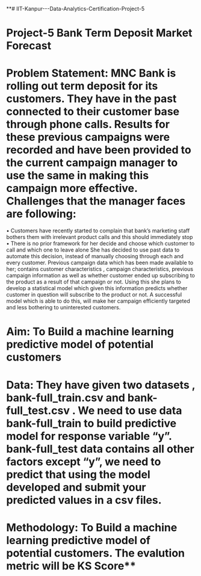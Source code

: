**# IIT-Kanpur---Data-Analytics-Certification-Project-5
# Project-5 Bank Term Deposit Market Forecast
# Problem Statement: MNC Bank is rolling out term deposit for its customers. They have in the past connected to their customer base through phone calls. Results for these previous campaigns were recorded and have been provided to the current campaign manager to use the same in making this campaign more effective. Challenges that the manager faces are following:
•  Customers have recently started to complain that bank’s marketing staff bothers them with irrelevant product calls and this should immediately stop
•  There is no prior framework for her decide and choose which customer to call and which one to leave alone
She has decided to use past data to automate this decision, instead of manually choosing through each and every customer. Previous campaign data which has been made available to her; contains customer characteristics , campaign characteristics, previous campaign information as well as whether customer ended up subscribing to the product as a result of that campaign or not. Using this she plans to develop a statistical model which given this information predicts whether customer in question will subscribe to the product or not. A successful model which is able to do this, will make her campaign efficiently targeted and less bothering to uninterested customers.
# Aim: To Build a machine learning predictive model of potential customers
# Data: They have given two datasets , bank-full_train.csv and bank-full_test.csv . We need to use data bank-full_train to build predictive model for response variable “y”. bank-full_test data contains all other factors except “y”, we need to predict that using the model developed and submit your predicted values in a csv files.
# Methodology: To Build a machine learning predictive model of potential customers. The evalution metric will be KS Score**
